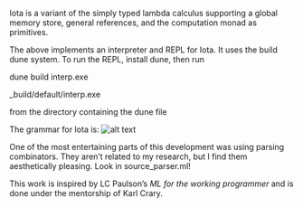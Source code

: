 Iota is a variant of the simply typed lambda calculus supporting a global memory store, general references, and the computation monad as primitives. 

The above implements an interpreter and REPL for Iota. It uses the build dune system. To run the REPL, install dune, then run

dune build interp.exe

_build/default/interp.exe 

from the directory containing the dune file

The grammar for Iota is:
![alt text]( https://github.com/misstaggart/monad_interpreter/blob/master/iota_grammar.png)

One of the most entertaining parts of this development was using parsing combinators. They aren’t related to my research, but I find them aesthetically pleasing. Look in source_parser.ml!

This work is inspired by LC Paulson’s *ML for the working programmer* and is done under the mentorship of Karl Crary.
